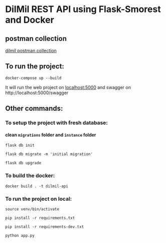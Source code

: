 # DilMil REST API using Flask-Smorest and Docker
## postman collection 
[dilmil postman collection](https://raw.githubusercontent.com/sumitnirankari/dilmil-api/main/dilmil.postman_collection.json)
## To run the project:
    docker-compose up --build

It will run the web project on [localhost:5000](http://localhost:5000/swagger) and swagger on http://localhost:5000/swagger

## Other commands:
### To setup the project with fresh database:
#### clean `migrations` folder and `instance` folder
```
flask db init
```
```
flask db migrate -m 'initial migration'
```
```
flask db upgrade
```

### To build the docker:
```
docker build . -t dilmil-api
```

### To run the project on local:
```
source venv/bin/activate
```
```
pip install -r requirements.txt
```
```
pip install -r requirements-dev.txt
```
```
python app.py
```
